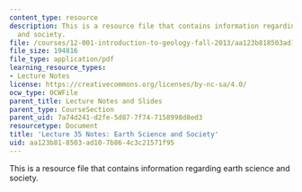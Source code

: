 ```yaml
---
content_type: resource
description: This is a resource file that contains information regarding earth science
  and society.
file: /courses/12-001-introduction-to-geology-fall-2013/aa123b818503ad107b864c3c21571f95_MIT12_001F13_Lec35Notes.pdf
file_size: 194816
file_type: application/pdf
learning_resource_types:
- Lecture Notes
license: https://creativecommons.org/licenses/by-nc-sa/4.0/
ocw_type: OCWFile
parent_title: Lecture Notes and Slides
parent_type: CourseSection
parent_uid: 7a74d241-d2fe-5d87-7f74-7158998d8ed3
resourcetype: Document
title: 'Lecture 35 Notes: Earth Science and Society'
uid: aa123b81-8503-ad10-7b86-4c3c21571f95
---
```

This is a resource file that contains information regarding earth science and society.